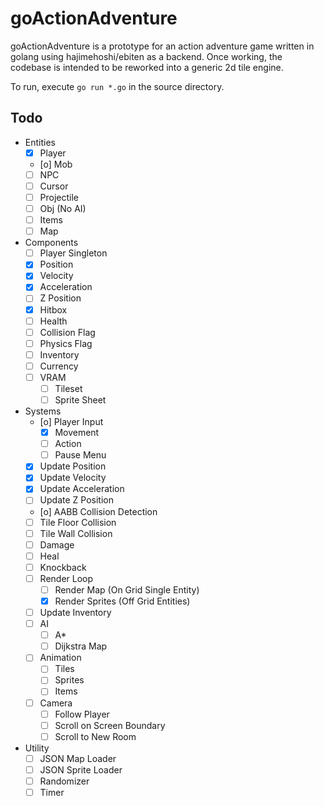 # goActionAdventure

goActionAdventure is a prototype for an action adventure game written in golang using hajimehoshi/ebiten as a backend. Once working, the codebase is intended to be reworked into a generic 2d tile engine.

To run, execute `go run *.go` in the source directory.

## Todo

- Entities
  - [x] Player
  - [o] Mob
  - [ ] NPC
  - [ ] Cursor
  - [ ] Projectile
  - [ ] Obj (No AI)
  - [ ] Items
  - [ ] Map
- Components
  - [ ] Player Singleton
  - [x] Position
  - [x] Velocity
  - [x] Acceleration
  - [ ] Z Position
  - [x] Hitbox
  - [ ] Health
  - [ ] Collision Flag
  - [ ] Physics Flag
  - [ ] Inventory
  - [ ] Currency
  - [ ] VRAM
    - [ ] Tileset
    - [ ] Sprite Sheet
- Systems
  - [o] Player Input
    - [x] Movement
    - [ ] Action
    - [ ] Pause Menu
  - [x] Update Position
  - [x] Update Velocity
  - [x] Update Acceleration
  - [ ] Update Z Position
  - [o] AABB Collision Detection
  - [ ] Tile Floor Collision
  - [ ] Tile Wall Collision
  - [ ] Damage
  - [ ] Heal
  - [ ] Knockback
  - [ ] Render Loop
    - [ ] Render Map (On Grid Single Entity)
    - [x] Render Sprites (Off Grid Entities)
  - [ ] Update Inventory
  - [ ] AI
    - [ ] A*
    - [ ] Dijkstra Map
  - [ ] Animation
    - [ ] Tiles
    - [ ] Sprites
    - [ ] Items
  - [ ] Camera
    - [ ] Follow Player
    - [ ] Scroll on Screen Boundary
    - [ ] Scroll to New Room
- Utility
  - [ ] JSON Map Loader
  - [ ] JSON Sprite Loader
  - [ ] Randomizer
  - [ ] Timer
